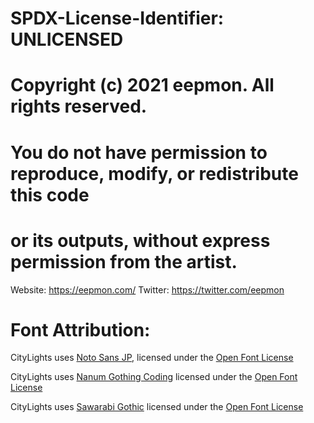 # SPDX-License-Identifier: UNLICENSED
#
# Copyright (c) 2021 eepmon. All rights reserved. 
#
# You do not have permission to reproduce, modify, or redistribute this code 
# or its outputs, without express permission from the artist.

Website: https://eepmon.com/
Twitter: https://twitter.com/eepmon

Font Attribution:
================

CityLights uses [Noto Sans JP](https://fonts.google.com/noto/specimen/Noto+Sans+JP/about), 
licensed under the [Open Font License](https://scripts.sil.org/cms/scripts/page.php?site_id=nrsi&id=OFL)

CityLights uses [Nanum Gothing Coding](https://fonts.google.com/specimen/Nanum+Gothic+Coding/about)
licensed under the [Open Font License](https://scripts.sil.org/cms/scripts/page.php?site_id=nrsi&id=OFL)

CityLights uses [Sawarabi Gothic](https://fonts.google.com/specimen/Sawarabi+Gothic/about)
licensed under the [Open Font License](https://scripts.sil.org/cms/scripts/page.php?site_id=nrsi&id=OFL)